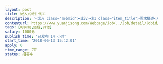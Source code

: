 ```yaml
---                
layout: post       
title: 嵌入式硬件代工           
description: '<div class="mobmid"><div><h3 class="item_title">需求描述</h3><p>希望长期找嵌入式硬件工程师，我们有开发好的原理图，pcb图，物料单，跟嵌入式软件，需要代加工产品，第一期20个，后期持续有。</p></div><!--info end--></div>'     
contenturl: https://www.yuanjisong.com/Webpage/Job/../Job/detail/jobid/101570      
tags: [时间制,远程,其他]            
salary: 1000元          
publish_time: '已发布 14 小时'         
start_time: '2018-06-13 15:12:01'           
apply: 0                   
time_range: 2天              
status: 招募中                  
---                 
```

